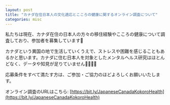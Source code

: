 ```yaml
---
layout: post
title: "カナダ在住日本人の文化適応とこころの健康に関するオンライン調査について"
categories: misc
---
```


私たちは現在、カナダ在住の日本人の方々の移住経験やこころの健康について調査しており、参加者を募集しています📣

カナダという異国の地で生活していくうえで、ストレスや困難を感じることもあるかと思います。カナダに住む日本人を対象としたメンタルヘルス研究はほとんどなく、データや知見が足りていません👩‍💻👨‍💻

応募条件をすべて満たす方は、ご参加・ご協力のほどよろしくお願いいたします。

オンライン調査のURLはこちら: [https://bit.ly/JapaneseCanadaKokoroHealth](https://bit.ly/JapaneseCanadaKokoroHealth)

<html>
<head>
    <title>Responsive PDF Display Corrected</title>
    <script src="https://cdnjs.cloudflare.com/ajax/libs/pdf.js/2.7.570/pdf.min.js"></script>
</head>
<body>

<canvas id="pdf-canvas"></canvas>

<script>
    var url = 'https://acculturationproject.github.io/assets/pdf/Cultural_Adjustment_and_Mental_Health%20Study_of_Japanese_Residents_in_Canada.pdf';

    // PDFを読み込んで指定のスケールでページをレンダリングする関数
    function renderPDF() {
        pdfjsLib.getDocument(url).promise.then(function(pdfDoc) {
            pdfDoc.getPage(1).then(function(page) {
                var canvas = document.getElementById('pdf-canvas');
                var context = canvas.getContext('2d');

                // 画面の幅に合わせてスケールを計算
                var viewport = page.getViewport({scale: 0.9});
                var scale = window.innerWidth / viewport.width;
                var scaledViewport = page.getViewport({scale: scale});

                canvas.width = scaledViewport.width*0.9;
                canvas.height = scaledViewport.height*0.9;

                var renderContext = {
                    canvasContext: context,
                    viewport: scaledViewport
                };

                page.render(renderContext);
            });
        });
    }

    // ドキュメントのロード時とウィンドウのリサイズ時にPDFを再レンダリング
    function onDocumentLoadOrResize() {
        renderPDF();
    }

    window.addEventListener('load', onDocumentLoadOrResize);
    window.addEventListener('resize', onDocumentLoadOrResize);
</script>

</body>
</html>


